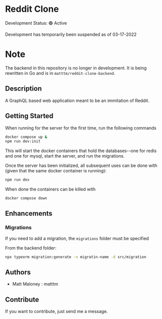# Reddit Clone

Development Status: 🟢 Active

Development has temporarily been suspended as of 03-17-2022

# Note

The backend in this repository is no longer in development. It is being rewritten in Go and is in `matttm/reddit-clone-backend`.

## Description

A GraphQL based web application meant to be an immitation of Reddit.

## Getting Started

When running for the server for the first time, run the following commands

```bash
docker compose up &
npm run dev:init
```

This will start the docker containers that hold the databases--one for redis and one for mysql, start the server, and run the migrations.

Once the server has been initialized, all subsequent uses can be done with (given that the same docker container is running):

```bash
npm run dev
```

When done the containers can be killed with

```bash
docker compose down
```

## Enhancements

### Migrations

If you need to add a migration, the `migrations` folder must be specified

From the backend folder:

```bash
npx typeorm migration:generate -n migratin-name -d src/migration
```

## Authors

-   Matt Maloney : matttm

## Contribute

If you want to contribute, just send me a message.
